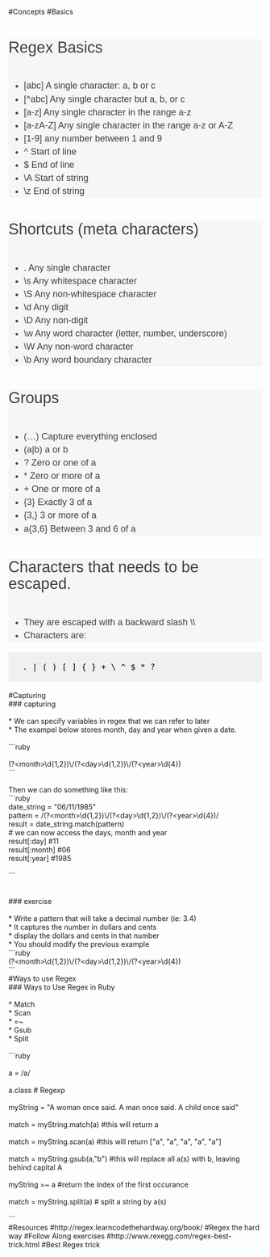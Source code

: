 #Concepts
#Basics
<div id="wmd-preview-section-34" class="wmd-preview-section preview-content" style="box-sizing: border-box; color: rgb(63, 63, 63); font-family: 'Source Sans Pro', sans-serif; font-size: 18px; line-height: 26.1000003814697px; text-align: justify; outline: none !important; background-color: rgb(246, 246, 246);"><h3 id="regex-basics" style="box-sizing: border-box; font-weight: 300; line-height: 1.1; margin-top: 1.5em; margin-bottom: 1.5em; font-size: 1.7em; text-align: start; outline: none !important;">Regex Basics</h3><ul style="box-sizing: border-box; margin-bottom: 1.1em; outline: none !important;"><li style="box-sizing: border-box; outline: none !important;">[abc] A single character: a, b or c</li><li style="box-sizing: border-box; outline: none !important;">[^abc] Any single character but a, b, or c</li><li style="box-sizing: border-box; outline: none !important;">[a-z] Any single character in the range a-z</li><li style="box-sizing: border-box; outline: none !important;">[a-zA-Z] Any single character in the range a-z or A-Z</li><li style="box-sizing: border-box; outline: none !important;">[1-9] any number between 1 and 9</li><li style="box-sizing: border-box; outline: none !important;">^ Start of line</li><li style="box-sizing: border-box; outline: none !important;">$ End of line</li><li style="box-sizing: border-box; outline: none !important;">\A Start of string</li><li style="box-sizing: border-box; outline: none !important;">\z End of string</li></ul></div><div id="wmd-preview-section-35" class="wmd-preview-section preview-content" style="box-sizing: border-box; color: rgb(63, 63, 63); font-family: 'Source Sans Pro', sans-serif; font-size: 18px; line-height: 26.1000003814697px; text-align: justify; outline: none !important; background-color: rgb(246, 246, 246);"><h3 id="shortcuts-meta-characters" style="box-sizing: border-box; font-weight: 300; line-height: 1.1; margin-top: 1.5em; margin-bottom: 1.5em; font-size: 1.7em; text-align: start; outline: none !important;">Shortcuts (meta characters)</h3><ul style="box-sizing: border-box; margin-bottom: 1.1em; outline: none !important;"><li style="box-sizing: border-box; outline: none !important;">. Any single character</li><li style="box-sizing: border-box; outline: none !important;">\s Any whitespace character</li><li style="box-sizing: border-box; outline: none !important;">\S Any non-whitespace character</li><li style="box-sizing: border-box; outline: none !important;">\d Any digit</li><li style="box-sizing: border-box; outline: none !important;">\D Any non-digit</li><li style="box-sizing: border-box; outline: none !important;">\w Any word character (letter, number, underscore)</li><li style="box-sizing: border-box; outline: none !important;">\W Any non-word character</li><li style="box-sizing: border-box; outline: none !important;">\b Any word boundary character</li></ul></div><div id="wmd-preview-section-36" class="wmd-preview-section preview-content" style="box-sizing: border-box; color: rgb(63, 63, 63); font-family: 'Source Sans Pro', sans-serif; font-size: 18px; line-height: 26.1000003814697px; text-align: justify; outline: none !important; background-color: rgb(246, 246, 246);"><h3 id="groups" style="box-sizing: border-box; font-weight: 300; line-height: 1.1; margin-top: 1.5em; margin-bottom: 1.5em; font-size: 1.7em; text-align: start; outline: none !important;">Groups</h3><ul style="box-sizing: border-box; margin-bottom: 1.1em; outline: none !important;"><li style="box-sizing: border-box; outline: none !important;">(…) Capture everything enclosed</li><li style="box-sizing: border-box; outline: none !important;">(a|b) a or b</li><li style="box-sizing: border-box; outline: none !important;">? Zero or one of a</li><li style="box-sizing: border-box; outline: none !important;">* Zero or more of a</li><li style="box-sizing: border-box; outline: none !important;">+ One or more of a</li><li style="box-sizing: border-box; outline: none !important;">{3} Exactly 3 of a</li><li style="box-sizing: border-box; outline: none !important;">{3,} 3 or more of a</li><li style="box-sizing: border-box; outline: none !important;">a{3,6} Between 3 and 6 of a</li></ul></div><div id="wmd-preview-section-37" class="wmd-preview-section preview-content" style="box-sizing: border-box; color: rgb(63, 63, 63); font-family: 'Source Sans Pro', sans-serif; font-size: 18px; line-height: 26.1000003814697px; text-align: justify; outline: none !important; background-color: rgb(246, 246, 246);"><h3 id="characters-that-needs-to-be-escaped" style="box-sizing: border-box; font-weight: 300; line-height: 1.1; margin-top: 1.5em; margin-bottom: 1.5em; font-size: 1.7em; text-align: start; outline: none !important;">Characters that needs to be escaped.</h3><ul style="box-sizing: border-box; margin-bottom: 1.1em; outline: none !important;"><li style="box-sizing: border-box; outline: none !important;">They are escaped with a backward slash \\</li><li style="box-sizing: border-box; outline: none !important;">Characters are:</li></ul></div><div id="wmd-preview-section-38" class="wmd-preview-section preview-content" style="box-sizing: border-box; color: rgb(63, 63, 63); font-family: 'Source Sans Pro', sans-serif; font-size: 18px; line-height: 26.1000003814697px; text-align: justify; outline: none !important; background-color: rgb(246, 246, 246);"><pre class="prettyprint" style="box-sizing: border-box; font-family: 'Source Code Pro', monospace; font-size: 0.9em; padding: 10px 20px; margin-bottom: 1.1em; line-height: 1.45; word-break: break-word; border: 0px; border-radius: 5px; text-align: start; outline: none !important; background-color: rgba(128, 128, 128, 0.0470588);"><code class=" hljs ruby" style="box-sizing: border-box; font-family: 'Source Code Pro', monospace; font-size: inherit; padding: 0.5em; color: rgb(0, 0, 0); border-radius: 0px; display: block; outline: none !important; background-image: initial; background-attachment: initial; background-size: initial; background-origin: initial; background-clip: initial; background-position: initial; background-repeat: initial;">. | ( ) [ ] { } + \ ^ <span class="hljs-variable" style="box-sizing: border-box; outline: none !important;">$ </span>* ?</code></pre></div>
#Capturing
<div>### capturing</div><div><br></div><div>* We can specify variables in regex that we can refer to later</div><div>* The exampel below stores month, day and year when given a date.</div><div><br></div><div>```ruby</div><div><br></div><div>(?&lt;month&gt;\d{1,2})\/(?&lt;day&gt;\d{1,2})\/(?&lt;year&gt;\d{4})</div><div>```</div><div><br></div><div>Then we can do something like this:</div><div>```ruby</div><div>date_string = "06/11/1985"</div><div>pattern = /(?&lt;month&gt;\d{1,2})\/(?&lt;day&gt;\d{1,2})\/(?&lt;year&gt;\d{4})/</div><div>result = date_string.match(pattern)</div><div># we can now access the days, month and year</div><div>result[:day] #11</div><div>result[:month] #06</div><div>result[:year] #1985</div><div><br></div><div>```</div><div><br></div><div><br></div><div>### exercise</div><div><br></div><div>* Write a pattern that will take a decimal number (ie: 3.4)</div><div>* It captures the number in dollars and cents</div><div>* display the dollars and cents in that number</div><div>* You should modify the previous example</div><div>```ruby</div><div>(?&lt;month&gt;\d{1,2})\/(?&lt;day&gt;\d{1,2})\/(?&lt;year&gt;\d{4})</div><div>```</div>
#Ways to use Regex
<div>### Ways to Use Regex in Ruby</div><div><br></div><div>* Match</div><div>* Scan</div><div>* =~</div><div>* Gsub</div><div>* Split</div><div><br></div><div>```ruby</div><div><br></div><div>a = /a/</div><div><br></div><div>a.class # Regexp</div><div><br></div><div>myString = "A woman once said. A man once said. A child once said"</div><div><br></div><div>match = myString.match(a) #this will return a</div><div><br></div><div>match = myString.scan(a) #this will return ["a", "a", "a", "a", "a"]</div><div><br></div><div>match = myString.gsub(a,"b") #this will replace all a(s) with b, leaving behind capital A</div><div><br></div><div>myString =~ a #return the index of the first occurance&nbsp;</div><div><br></div><div>match = myString.split(a) # split a string by a(s)</div><div><br></div><div>```</div>
#Resources
#http://regex.learncodethehardway.org/book/
#Regex the hard way
#Follow Along exercises
#http://www.rexegg.com/regex-best-trick.html
#Best Regex trick
